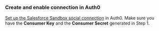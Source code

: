 ### Create and enable connection in Auth0
[Set up the Salesforce Sandbox social connection](https://auth0.com/docs/dashboard/guides/connections/set-up-connections-social) in Auth0. Make sure you have the **Consumer Key** and the **Consumer Secret** generated in Step 1.
